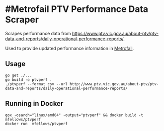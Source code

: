 # #Metrofail PTV Performance Data Scraper

Scrapes performance data from https://www.ptv.vic.gov.au/about-ptv/ptv-data-and-reports/daily-operational-performance-reports/.

Used to provide updated performance information in [Metrofail](http://www.metrofail.org).

## Usage

```
go get ./...
go build -o ptvperf .
./ptvperf --format csv --url http://www.ptv.vic.gov.au/about-ptv/ptv-data-and-reports/daily-operational-performance-reports/
```

## Running in Docker

```
gox -osarch="linux/amd64" -output="ptvperf" && docker build -t mfellows/ptvperf
docker run  mfellows/ptvperf
```
